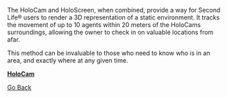 The HoloCam and HoloScreen, when combined, provide a way for Second Life® users to render a 3D representation of a static environment. It tracks the movement of up to 10 agents within 20 meters of the HoloCams surroundings, allowing the owner to check in on valuable locations from afar.

This method can be invaluable to those who need to know who is in an area, and exactly where at any given time.

**[HoloCam](https://marketplace.secondlife.com/p/HoloCam/11139541)**

[Go Back](https://trevorghseay.github.io/goto-Toggle/Projects)
